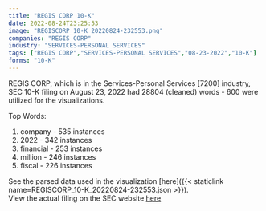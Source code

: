 ```yaml
---
title: "REGIS CORP 10-K"
date: 2022-08-24T23:25:53
image: "REGISCORP_10-K_20220824-232553.png"
companies: "REGIS CORP"
industry: "SERVICES-PERSONAL SERVICES"
tags: ["REGIS CORP","SERVICES-PERSONAL SERVICES","08-23-2022","10-K"]
forms: "10-K"
---
```

REGIS CORP, which is in the Services-Personal Services [7200] industry, SEC 10-K filing on August 23, 2022 had 28804 (cleaned) words - 600 were utilized for the visualizations.

Top Words:
1. company - 535 instances
2. 2022 - 342 instances
3. financial - 253 instances
4. million - 246 instances
5. fiscal - 226 instances


See the parsed data used in the visualization [here]({{< staticlink name=REGISCORP_10-K_20220824-232553.json >}}).  
View the actual filing on the SEC website [here](https://www.sec.gov/Archives/edgar/data/716643/0000716643-22-000043.txt)
